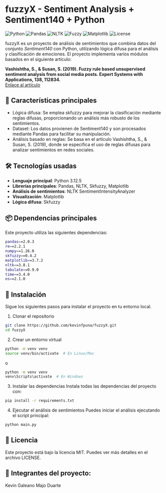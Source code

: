 # fuzzyX - Sentiment Analysis + Sentiment140 + Python

![Python](https://img.shields.io/badge/Python-3.12.5-3776AB?style=for-the-badge&logo=python)
![Pandas](https://img.shields.io/badge/Pandas-2.0.3-150458?style=for-the-badge&logo=pandas)
![NLTK](https://img.shields.io/badge/NTLK-3.8.1-107C10?style=for-the-badge&logo=nltk)
![Fuzzy](https://img.shields.io/badge/Skfuzzy-0.4.2-3E8E41?style=for-the-badge&logo=fuzzylogic)
![Matplotlib](https://img.shields.io/badge/Matplotlib-3.7.2-239120?style=for-the-badge&logo=python)
![License](https://img.shields.io/badge/License-MIT-blue?style=for-the-badge)

fuzzyX es un proyecto de análisis de sentimientos que combina datos del conjunto *Sentiment140* con Python, utilizando lógica difusa para el análisis y clasificación de emociones. El proyecto implementa varios módulos basados en el siguiente artículo:

**Vashishtha, S., & Susan, S. (2019). Fuzzy rule based unsupervised sentiment analysis from social media posts. Expert Systems with Applications, 138, 112834.**  
[Enlace al artículo](https://www.researchgate.net/profile/Srishti-Vashishtha-2/publication/334622166_Fuzzy_Rule_based_Unsupervised_Sentiment_Analysis_from_Social_Media_Posts/links/5ece42174585152945149e5b/Fuzzy-Rule-based-Unsupervised-Sentiment-Analysis-from-Social-Media-Posts.pdf)

## 🚀 Características principales
 - Lógica difusa: Se emplea skfuzzy para mejorar la clasificación mediante reglas difusas, proporcionando un análisis más robusto de los sentimientos.
 - Dataset: Los datos provienen de Sentiment140 y son procesados mediante Pandas para facilitar su manipulación.
 - Análisis basado en reglas: Se basa en el artículo Vashishtha, S., & Susan, S. (2019), donde se especifica el uso de reglas difusas para analizar sentimientos en redes sociales.

## 🛠️ Tecnologías usadas

- **Lenguaje principal**: Python 3.12.5
- **Librerías principales**: Pandas, NLTK, Skfuzzy, Matplotlib
- **Análisis de sentimientos**: NLTK SentimentIntensityAnalyzer
- **Visualización**: Matplotlib
- **Lógica difusa**: Skfuzzy

## 📦 Dependencias principales

Este proyecto utiliza las siguientes dependencias:

```bash
pandas==2.0.3
re==2.2.1
numpy==1.26.0
skfuzzy==0.4.2
matplotlib==3.7.2
nltk==3.8.1
tabulate==0.9.0
time==3.4.0
os==2.1.0
```

## 🔧 Instalación
Sigue los siguientes pasos para instalar el proyecto en tu entorno local.

1. Clonar el repositorio
```bash
git clone https://github.com/kevinfpuna/fuzzyX.git
cd fuzzyX
```
2. Crear un entorno virtual
```bash
python -m venv venv
source venv/bin/activate  # En Linux/Mac
```
o
```bash
python -m venv venv
venv\Scripts\activate  # En Windows
```
3. Instalar las dependencias
Instala todas las dependencias del proyecto con:
```bash
pip install -r requirements.txt
```

4. Ejecutar el análisis de sentimientos
Puedes iniciar el análisis ejecutando el script principal:
```bash
python main.py
```
## 📄 Licencia
Este proyecto está bajo la licencia MIT. Puedes ver más detalles en el archivo LICENSE.

## 👥 Integrantes del proyecto:

Kevin Galeano
Majo Duarte
